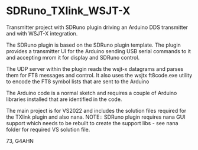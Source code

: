 # SDRuno_TXlink_WSJT-X
Transmitter project with SDRuno plugin driving an Arduino DDS transmitter and with WSJT-X integration.

The SDRuno plugin is based on the SDRuno plugin template. The plugin provides a transmitter UI for the Arduino
sending USB serial commands to it and accepting mrom it for display and SDRuno control.

The UDP server within the plugin reads the wsjt-x datagrams and parses them for FT8 messages and control.
It also uses the wsjtx ft8code.exe utility to encode the FT8 symbol lists that are sent to the Arduino

The Arduino code is a normal sketch and requires a couple of Arduino libraries installed that are identified in the code. 

The main project is for VS2022 and includes the solution files required for the TXlink plugin and also nana.
NOTE:: SDRuno plugin requires nana GUI support which needs to be rebuilt to create the support libs - see
        nana folder for required VS solution file.

73, G4AHN

